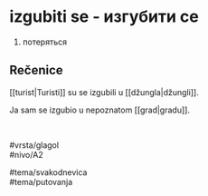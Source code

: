 # izgubiti se - изгубити се

1. потеряться  

## Rečenice

[[turist|Turisti]] su se izgubili u [[džungla|džungli]].  

Ja sam se izgubio u nepoznatom [[grad|gradu]].  

<br>

#vrsta/glagol  
#nivo/A2  

#tema/svakodnevica  
#tema/putovanja  
